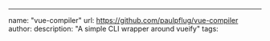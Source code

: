 ---
name: "vue-compiler"
url: https://github.com/paulpflug/vue-compiler
author: 
description: "A simple CLI wrapper around vueify"
tags: